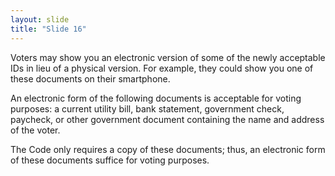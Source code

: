 ```yaml
---
layout: slide
title: "Slide 16"
---
```


Voters may show you an electronic version of some of the newly acceptable IDs in lieu of a physical version. For example, they could show you one of these documents on their smartphone.

An electronic form of the following documents is acceptable for voting purposes: a current utility bill, bank statement, government check, paycheck, or other government document containing the name and address of the voter.

The Code only requires a copy of these documents; thus, an electronic form of these documents suffice for voting purposes.